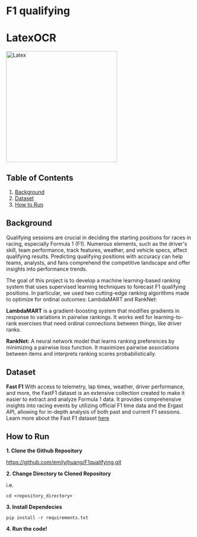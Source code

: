 # F1 qualifying

# LatexOCR 

<img src="https://i.sstatic.net/bjrWg.png" alt="Latex" width="300"/>


## Table of Contents

1. [Background](#background)
2. [Dataset](#dataset)
3. [How to Run](#how-to-run)


## Background

Qualifying sessions are crucial in deciding the starting positions for races in racing, especially Formula 1 (F1). Numerous elements, such as the driver's skill, team performance, track features, weather, and vehicle specs, affect qualifying results. Predicting qualifying positions with accuracy can help teams, analysts, and fans comprehend the competitive landscape and offer insights into performance trends.

The goal of this project is to develop a machine learning-based ranking system that uses supervised learning techniques to forecast F1 qualifying positions. In particular, we used two cutting-edge ranking algorithms made to optimize for ordinal outcomes: LambdaMART and RankNet:


**LambdaMART** is a gradient-boosting system that modifies gradients in response to variations in pairwise rankings. It works well for learning-to-rank exercises that need ordinal connections between things, like driver ranks.

**RankNet:** A neural network model that learns ranking preferences by minimizing a pairwise loss function. It maximizes pairwise associations between items and interprets ranking scores probabilistically.


## Dataset

**Fast F1** With access to telemetry, lap times, weather, driver performance, and more, the FastF1 dataset is an extensive collection created to make it easier to extract and analyze Formula 1 data. It provides comprehensive insights into racing events by utilizing official F1 time data and the Ergast API, allowing for in-depth analysis of both past and current F1 sessions. Learn more about the Fast F1 dataset [here](https://github.com/theOehrly/Fast-F1)


## How to Run 
**1. Clone the Github Repository**

https://github.com/emilyjhuang/F1qualifying.git

**2. Change Directory to Cloned Repository**

i.e. 
```
cd <repository_directory>
```


**3. Install Dependecies** 

```
pip install -r requirements.txt
```

**4. Run the code!**